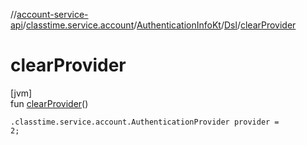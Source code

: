 //[account-service-api](../../../../index.md)/[classtime.service.account](../../index.md)/[AuthenticationInfoKt](../index.md)/[Dsl](index.md)/[clearProvider](clear-provider.md)

# clearProvider

[jvm]\
fun [clearProvider](clear-provider.md)()

<code>.classtime.service.account.AuthenticationProvider provider = 2;</code>
